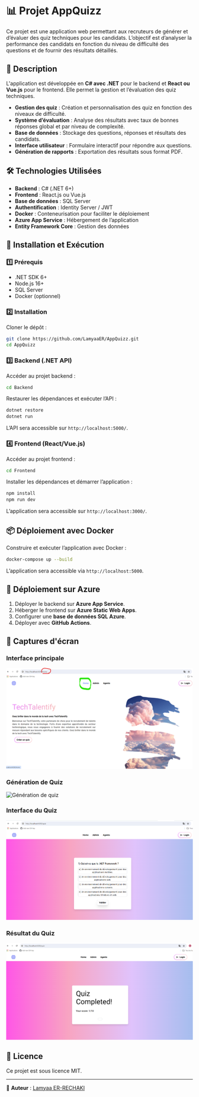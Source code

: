 # 📊 Projet AppQuizz

Ce projet est une application web permettant aux recruteurs de générer et d’évaluer des quiz techniques pour les candidats. L’objectif est d’analyser la performance des candidats en fonction du niveau de difficulté des questions et de fournir des résultats détaillés.

## 📌 Description

L'application est développée en **C# avec .NET** pour le backend et **React ou Vue.js** pour le frontend. Elle permet la gestion et l’évaluation des quiz techniques.

- **Gestion des quiz** : Création et personnalisation des quiz en fonction des niveaux de difficulté.
- **Système d’évaluation** : Analyse des résultats avec taux de bonnes réponses global et par niveau de complexité.
- **Base de données** : Stockage des questions, réponses et résultats des candidats.
- **Interface utilisateur** : Formulaire interactif pour répondre aux questions.
- **Génération de rapports** : Exportation des résultats sous format PDF.

## 🛠️ Technologies Utilisées

- **Backend** : C# (.NET 6+)
- **Frontend** : React.js ou Vue.js
- **Base de données** : SQL Server
- **Authentification** : Identity Server / JWT
- **Docker** : Conteneurisation pour faciliter le déploiement
- **Azure App Service** : Hébergement de l’application
- **Entity Framework Core** : Gestion des données

## 🚀 Installation et Exécution

### 1️⃣ Prérequis
- .NET SDK 6+
- Node.js 16+
- SQL Server
- Docker (optionnel)

### 2️⃣ Installation

Cloner le dépôt :
```bash
git clone https://github.com/LamyaaER/AppQuizz.git
cd AppQuizz
```

### 3️⃣ Backend (.NET API)

Accéder au projet backend :
```bash
cd Backend
```
Restaurer les dépendances et exécuter l’API :
```bash
dotnet restore
dotnet run
```
L’API sera accessible sur `http://localhost:5000/`.

### 4️⃣ Frontend (React/Vue.js)

Accéder au projet frontend :
```bash
cd Frontend
```
Installer les dépendances et démarrer l’application :
```bash
npm install
npm run dev
```
L’application sera accessible sur `http://localhost:3000/`.

## 📦 Déploiement avec Docker

Construire et exécuter l’application avec Docker :
```bash
docker-compose up --build
```
L’application sera accessible via `http://localhost:5000`.

## 🚀 Déploiement sur Azure

1. Déployer le backend sur **Azure App Service**.
2. Héberger le frontend sur **Azure Static Web Apps**.
3. Configurer une **base de données SQL Azure**.
4. Déployer avec **GitHub Actions**.

## 📸 Captures d'écran

### Interface principale
![Interface App](images/00_Interface_app.png)

### Génération de Quiz
![Génération de quiz](images/01_Generation_de_quiz.png)

### Interface du Quiz
![Interface Quiz](images/02_Interface_quiz.png)

### Résultat du Quiz
![Résultat Quiz](images/03_Resultat_quiz.png)

## 📜 Licence

Ce projet est sous licence MIT.

---

👤 **Auteur** : [Lamyaa ER-RECHAKI](https://github.com/LamyaaER)

